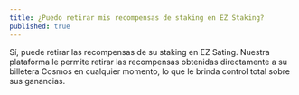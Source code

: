 ```yaml
---
title: ¿Puedo retirar mis recompensas de staking en EZ Staking?
published: true
---
```


Sí, puede retirar las recompensas de su staking en EZ Sating. Nuestra plataforma le permite retirar las recompensas obtenidas directamente a su billetera Cosmos en cualquier momento, lo que le brinda control total sobre sus ganancias.
